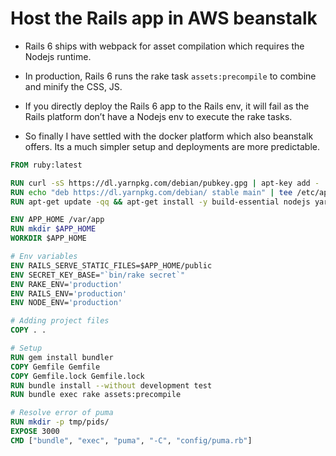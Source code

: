 # Host the Rails app in AWS beanstalk

* Rails 6 ships with webpack for asset compilation which requires the Nodejs runtime.

* In production, Rails 6 runs the rake task `assets:precompile` to combine and minify the CSS, JS.

* If you directly deploy the Rails 6 app to the Rails env, it will fail as the Rails platform don’t have a Nodejs env to execute the rake tasks.

* So finally I have settled with the docker platform which also beanstalk offers. Its a much simpler setup and deployments are more predictable.

```Dockerfile
FROM ruby:latest

RUN curl -sS https://dl.yarnpkg.com/debian/pubkey.gpg | apt-key add -
RUN echo "deb https://dl.yarnpkg.com/debian/ stable main" | tee /etc/apt/sources.list.d/yarn.list
RUN apt-get update -qq && apt-get install -y build-essential nodejs yarn

ENV APP_HOME /var/app
RUN mkdir $APP_HOME
WORKDIR $APP_HOME

# Env variables
ENV RAILS_SERVE_STATIC_FILES=$APP_HOME/public
ENV SECRET_KEY_BASE="`bin/rake secret`"
ENV RAKE_ENV='production'
ENV RAILS_ENV='production'
ENV NODE_ENV='production'

# Adding project files
COPY . .

# Setup
RUN gem install bundler
COPY Gemfile Gemfile
COPY Gemfile.lock Gemfile.lock
RUN bundle install --without development test
RUN bundle exec rake assets:precompile

# Resolve error of puma
RUN mkdir -p tmp/pids/
EXPOSE 3000
CMD ["bundle", "exec", "puma", "-C", "config/puma.rb"]
```

